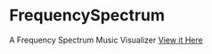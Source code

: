 # FrequencySpectrum
A Frequency Spectrum Music Visualizer
[View it Here](http://frequency-spectrum.surge.sh/index.html)
